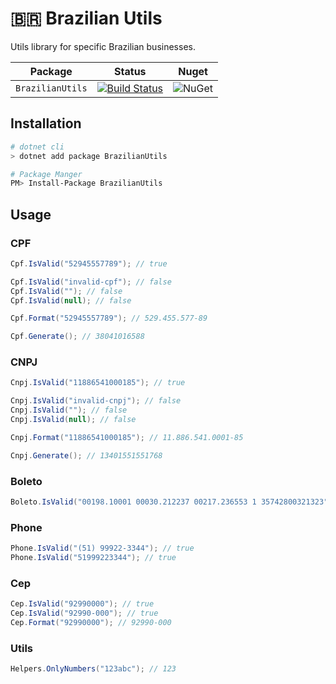 # :brazil: Brazilian Utils

Utils library for specific Brazilian businesses.

| Package | Status | Nuget |
| ------- | ------ | ----- |
| `BrazilianUtils` | [![Build Status](https://travis-ci.org/brazilian-utils/dotnet.svg?branch=master)](https://travis-ci.org/brazilian-utils/dotnet)| ![NuGet](https://img.shields.io/nuget/v/BrazilianUtils.svg) |

## Installation

```sh
# dotnet cli
> dotnet add package BrazilianUtils

# Package Manger
PM> Install-Package BrazilianUtils
```


## Usage
### CPF

```csharp
Cpf.IsValid("52945557789"); // true

Cpf.IsValid("invalid-cpf"); // false
Cpf.IsValid(""); // false
Cpf.IsValid(null); // false

Cpf.Format("52945557789"); // 529.455.577-89

Cpf.Generate(); // 38041016588
```
### CNPJ
```csharp
Cnpj.IsValid("11886541000185"); // true

Cnpj.IsValid("invalid-cnpj"); // false
Cnpj.IsValid(""); // false
Cnpj.IsValid(null); // false

Cnpj.Format("11886541000185"); // 11.886.541.0001-85

Cnpj.Generate(); // 13401551551768
```
### Boleto
```csharp
Boleto.IsValid("00198.10001 00030.212237 00217.236553 1 35742800321323"); // true
```
### Phone
```csharp
Phone.IsValid("(51) 99922-3344"); // true
Phone.IsValid("51999223344"); // true
```
### Cep
```csharp
Cep.IsValid("92990000"); // true
Cep.IsValid("92990-000"); // true
Cep.Format("92990000"); // 92990-000
```
### Utils
```csharp
Helpers.OnlyNumbers("123abc"); // 123
```
